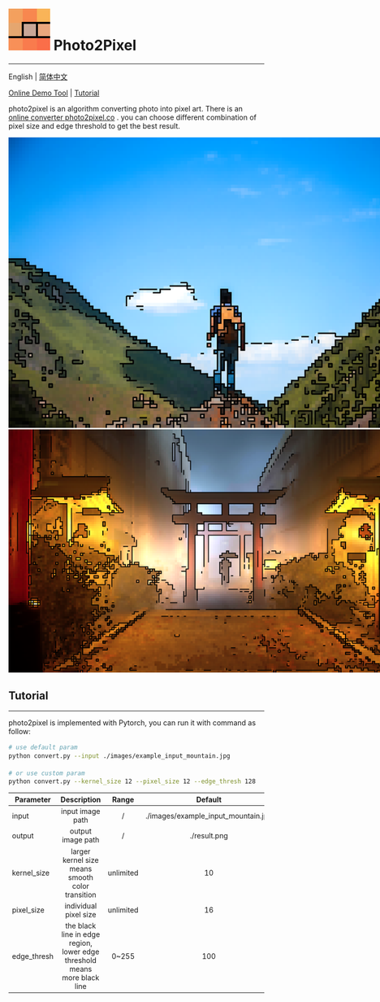 # ![LOGO](images/doc/favicon-original.png) Photo2Pixel

---
English | [简体中文](./README_cn.md)

[Online Demo Tool](https://photo2pixel.co) |
[Tutorial](#Tutorial)

photo2pixel is an algorithm converting photo into pixel art. There is an [online converter photo2pixel.co](https://photo2pixel.co)
. you can choose different combination of pixel size and edge threshold to get the best result.

<img src="images/doc/mountain_8bit_style_pixel.png" style="max-width: 850px" alt="mountain 8bit style pixel art"/>
<img src="images/doc/holy_temple_8bit_style_pixel.png" style="max-width: 850px" alt="holy temple 8bit style pixel art">

## Tutorial
---
photo2pixel is implemented with Pytorch, you can run it with command as follow:
```bash
# use default param
python convert.py --input ./images/example_input_mountain.jpg

# or use custom param
python convert.py --kernel_size 12 --pixel_size 12 --edge_thresh 128
```

| Parameter   |                                Description                                |   Range   |               Default               |
|-------------|:-------------------------------------------------------------------------:|:---------:|:-----------------------------------:|
| input       |                             input image path                              |     /     | ./images/example_input_mountain.jpg |
| output      |                             output image path                             |     /     |            ./result.png             |
| kernel_size |             larger kernel size means smooth color transition              | unlimited |                 10                  |
| pixel_size  |                           individual pixel size                           |    unlimited    |                 16                  |
| edge_thresh | the black line in edge region, lower edge threshold means more black line |   0~255   |                 100                 |